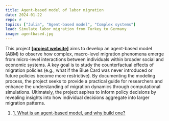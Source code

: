```yaml
---
title: Agent-based model of labor migration
date: 2024-01-22
repo: #
topics: ["Julia", "Agent-based model", "Complex systems"]
lead: Simulate labor migration from Turkey to Germany
image: agentbased.jpg
---
```


This project <a href="https://www.dezim-institut.de/projekte/projekt-detail/neue-ansaetze-zur-simulation-von-zuwanderungs-und-integrationsverlaeufen-0-04/" target="_blank"><strong><u>[project website]</u></strong></a> aims to develop an agent-based model (ABM) to observe how complex, macro-level migration phenomena emerge from micro-level interactions between individuals within broader social and economic systems. A key goal is to study the counterfactual effects of migration policies (e.g., what if the Blue Card was never introduced or future policies become more restrictive). By documenting the modeling process, the project seeks to provide a practical guide for researchers and enhance the understanding of migration dynamics through computational simulations. Ultimately, the project aspires to inform policy decisions by revealing insights into how individual decisions aggregate into larger migration patterns.


<ol>
  <li> <a data-sveltekit-preload-data="tap" href="https://docs.google.com/document/d/1ebGrqzxBTTnHfJWiHk4NQromHpRJ2GPjaq9jjcZy9AI/edit#heading=h.nz8ktk95g5kd">1. <U> What is an agent-based model, and why build one? </U>  </a>
 </li>
</ol>

<br></br>
